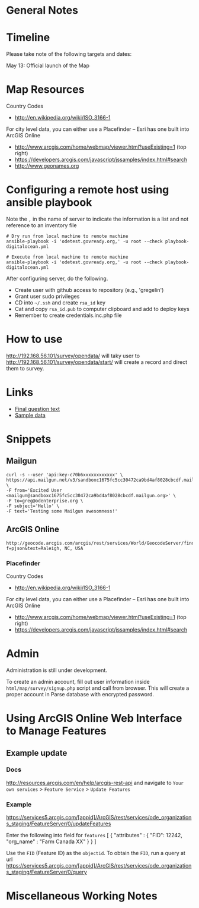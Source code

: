 General Notes
=============

# Timeline

Please take note of the following targets and dates:

May 13: Official launch of the Map

# Map Resources
Country Codes
- http://en.wikipedia.org/wiki/ISO_3166-1

For city level data, you can either use a Placefinder – Esri has one built into ArcGIS Online
- http://www.arcgis.com/home/webmap/viewer.html?useExisting=1 (top right)
- https://developers.arcgis.com/javascript/jssamples/index.html#search
- http://www.geonames.org

# Configuring a remote host using ansible playbook

Note the `,` in the name of server to indicate the information is a list and not reference to an inventory file

```
# Dry run from local machine to remote machine
ansible-playbook -i 'odetest.govready.org,' -u root --check playbook-digitalocean.yml 

# Execute from local machine to remote machine
ansible-playbook -i 'odetest.govready.org,' -u root --check playbook-digitalocean.yml 
```

After configuring server, do the following.
- Create user with github access to repository (e.g., 'gregelin')
- Grant user sudo privileges
- CD into `~/.ssh` and create `rsa_id` key
- Cat and copy `rsa_id.pub` to computer clipboard and add to deploy keys
- Remember to create credentials.inc.php file

# How to use

http://192.168.56.101/survey/opendata/ will taky user to http://192.168.56.101/survey/opendata/start/
will create a record and direct them to survey.

# Links 
- [Final question text](https://docs.google.com/a/odenterprise.org/document/d/1kULpKCE5lIuQ3oWBKzWOYFnGgudKPE3R9xeeix86zrs/edit)
- [Sample data](https://docs.google.com/a/odenterprise.org/spreadsheets/d/1I7rVX0y-ligniOMlFFZG4jYTiOML7DEACk_ARrbExjk/edit#gid=1692297685)

# Snippets

## Mailgun

```
curl -s --user 'api:key-c70b6xxxxxxxxxxxx' \
https://api.mailgun.net/v3/sandboxc1675fc5cc30472ca9bd4af8028cbcdf.mailgun.org/messages \
-F from='Excited User <mailgun@sandboxc1675fc5cc30472ca9bd4af8028cbcdf.mailgun.org>' \
-F to=greg@odenterprise.org \
-F subject='Hello' \
-F text='Testing some Mailgun awesomness!'
```

## ArcGIS Online
```
http://geocode.arcgis.com/arcgis/rest/services/World/GeocodeServer/find?f=pjson&text=Raleigh, NC, USA
```

### Placefinder

Country Codes
- http://en.wikipedia.org/wiki/ISO_3166-1

For city level data, you can either use a Placefinder – Esri has one built into ArcGIS Online
- http://www.arcgis.com/home/webmap/viewer.html?useExisting=1 (top right)
- https://developers.arcgis.com/javascript/jssamples/index.html#search


# Admin
Administration is still under development.

To create an admin account, fill out user information inside `html/map/survey/signup.php` script and call from browser. This will create a proper account in Parse database with encrypted password.

# Using ArcGIS Online Web Interface to Manage Features

## Example update

### Docs
http://resources.arcgis.com/en/help/arcgis-rest-api and navigate to `Your own services` > `Feature Service` > `Update Features`

### Example
https://services5.arcgis.com/[appid]/ArcGIS/rest/services/ode_organizations_staging/FeatureServer/0/updateFeatures

Enter the following into field for `features`
[
    {
      "attributes" : {
      "FID": 12242,
        "org_name" : "Farm Canada XX"
      }
    }
]

Use the `FID` (Feature ID) as the `objectid`. To obtain the `FID`, run a query at url
https://services5.arcgis.com/[appid]/ArcGIS/rest/services/ode_organizations_staging/FeatureServer/0/query


# Miscellaneous Working Notes



